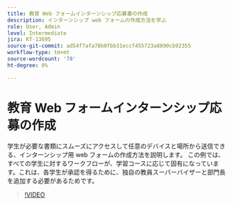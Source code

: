 ```yaml
---
title: 教育 Web フォームインターンシップ応募書の作成
description: インターンシップ web フォームの作成方法を学ぶ
role: User, Admin
level: Intermediate
jira: KT-13695
source-git-commit: ad54f7afa78b0fbb31eccf455723a8890cb92355
workflow-type: tm+mt
source-wordcount: '78'
ht-degree: 0%

---
```


# 教育 Web フォームインターンシップ応募の作成

学生が必要な書類にスムーズにアクセスして任意のデバイスと場所から送信できる、インターンシップ用 web フォームの作成方法を説明します。 この例では、すべての学生に対するワークフローが、学習コースに応じて固有になっています。これは、各学生が承認を得るために、独自の教員スーパーバイザーと部門長を追加する必要があるためです。

>[!VIDEO](https://video.tv.adobe.com/v/3421853?quality=12&learn=on&hidetitle=true)

